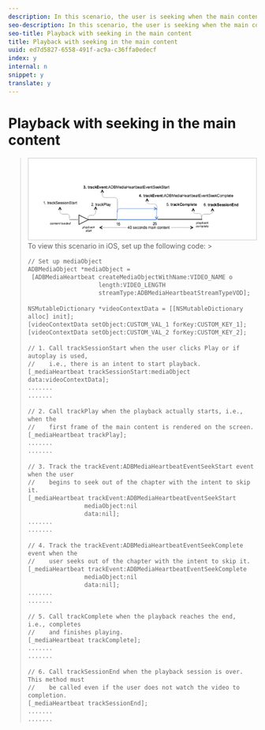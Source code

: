 ```yaml
---
description: In this scenario, the user is seeking when the main content is being played.
seo-description: In this scenario, the user is seeking when the main content is being played.
seo-title: Playback with seeking in the main content
title: Playback with seeking in the main content
uuid: ed7d5827-6558-491f-ac9a-c36ffa0edecf
index: y
internal: n
snippet: y
translate: y
---
```


# Playback with seeking in the main content


><a id="fig_F8759D2BD8374E99AC2A90E57961FB0C"></a> ![](graphics/seek-main-to-main.png) 
>To view this scenario in iOS, set up the following code: >
>```
>// Set up mediaObject 
>ADBMediaObject *mediaObject =  
>  [ADBMediaHeartbeat createMediaObjectWithName:VIDEO_NAME o 
>                     length:VIDEO_LENGTH  
>                     streamType:ADBMediaHeartbeatStreamTypeVOD]; 
>   
>NSMutableDictionary *videoContextData = [[NSMutableDictionary alloc] init]; 
>[videoContextData setObject:CUSTOM_VAL_1 forKey:CUSTOM_KEY_1]; 
>[videoContextData setObject:CUSTOM_VAL_2 forKey:CUSTOM_KEY_2]; 
>  
>// 1. Call trackSessionStart when the user clicks Play or if autoplay is used,  
>//    i.e., there is an intent to start playback. 
>[_mediaHeartbeat trackSessionStart:mediaObject data:videoContextData]; 
>....... 
>....... 
>  
>// 2. Call trackPlay when the playback actually starts, i.e., when the 
>//    first frame of the main content is rendered on the screen. 
>[_mediaHeartbeat trackPlay];  
>....... 
>....... 
> 
>// 3. Track the trackEvent:ADBMediaHeartbeatEventSeekStart event when the user  
>//    begins to seek out of the chapter with the intent to skip it. 
>[_mediaHeartbeat trackEvent:ADBMediaHeartbeatEventSeekStart  
>                 mediaObject:nil  
>                 data:nil]; 
>....... 
>....... 
>  
>// 4. Track the trackEvent:ADBMediaHeartbeatEventSeekComplete event when the  
>//    user seeks out of the chapter with the intent to skip it. 
>[_mediaHeartbeat trackEvent:ADBMediaHeartbeatEventSeekComplete  
>                 mediaObject:nil  
>                 data:nil]; 
>....... 
>....... 
>  
>// 5. Call trackComplete when the playback reaches the end, i.e., completes  
>//    and finishes playing. 
>[_mediaHeartbeat trackComplete]; 
>....... 
>....... 
> 
>// 6. Call trackSessionEnd when the playback session is over. This method must  
>//    be called even if the user does not watch the video to completion. 
>[_mediaHeartbeat trackSessionEnd]; 
>....... 
>....... 
>
>```

